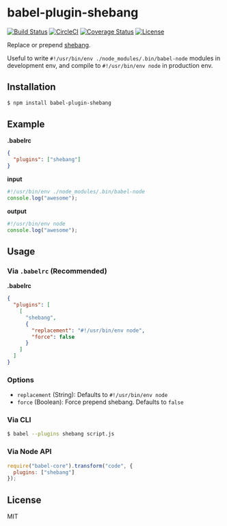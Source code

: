 # babel-plugin-shebang

[![Build Status](https://travis-ci.org/Cap32/babel-plugin-shebang.svg?branch=master)](https://travis-ci.org/Cap32/babel-plugin-shebang) [![CircleCI](https://circleci.com/gh/Cap32/babel-plugin-shebang.svg?style=shield)](https://circleci.com/gh/Cap32/babel-plugin-shebang)
[![Coverage Status](https://coveralls.io/repos/github/Cap32/babel-plugin-shebang/badge.svg?branch=master)](https://coveralls.io/github/Cap32/babel-plugin-shebang?branch=master)
[![License](https://img.shields.io/badge/license-MIT_License-brightgreen.svg?style=flat)](https://github.com/Cap32/babel-plugin-shebang/blob/master/LICENSE.md)

Replace or prepend [shebang](<https://en.wikipedia.org/wiki/Shebang_(Unix)>).

Useful to write `#!/usr/bin/env ./node_modules/.bin/babel-node` modules in development env, and compile to `#!/usr/bin/env node` in production env.

## Installation

```sh
$ npm install babel-plugin-shebang
```

## Example

**.babelrc**

```json
{
  "plugins": ["shebang"]
}
```

**input**

```js
#!/usr/bin/env ./node_modules/.bin/babel-node
console.log("awesome");
```

**output**

```js
#!/usr/bin/env node
console.log("awesome");
```

## Usage

### Via `.babelrc` (Recommended)

**.babelrc**

```json
{
  "plugins": [
    [
      "shebang",
      {
        "replacement": "#!/usr/bin/env node",
        "force": false
      }
    ]
  ]
}
```

### Options

- `replacement` (String): Defaults to `#!/usr/bin/env node`
- `force` (Boolean): Force prepend shebang. Defaults to `false`

### Via CLI

```sh
$ babel --plugins shebang script.js
```

### Via Node API

```javascript
require("babel-core").transform("code", {
  plugins: ["shebang"]
});
```

## License

MIT
